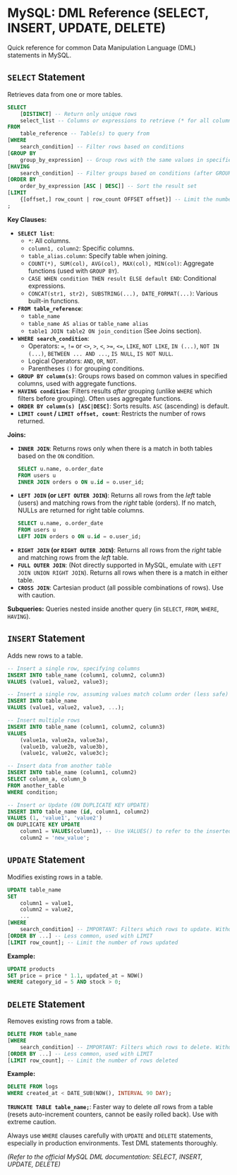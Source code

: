 # MySQL: DML Reference (SELECT, INSERT, UPDATE, DELETE)

Quick reference for common Data Manipulation Language (DML) statements in MySQL.

## `SELECT` Statement

Retrieves data from one or more tables.

```sql
SELECT
    [DISTINCT] -- Return only unique rows
    select_list -- Columns or expressions to retrieve (* for all columns)
FROM
    table_reference -- Table(s) to query from
[WHERE
    search_condition] -- Filter rows based on conditions
[GROUP BY
    group_by_expression] -- Group rows with the same values in specified columns
[HAVING
    search_condition] -- Filter groups based on conditions (after GROUP BY)
[ORDER BY
    order_by_expression [ASC | DESC]] -- Sort the result set
[LIMIT
    {[offset,] row_count | row_count OFFSET offset}] -- Limit the number of rows returned
;
```

**Key Clauses:**

*   **`SELECT list`**:
    *   `*`: All columns.
    *   `column1, column2`: Specific columns.
    *   `table_alias.column`: Specify table when joining.
    *   `COUNT(*), SUM(col), AVG(col), MAX(col), MIN(col)`: Aggregate functions (used with `GROUP BY`).
    *   `CASE WHEN condition THEN result ELSE default END`: Conditional expressions.
    *   `CONCAT(str1, str2), SUBSTRING(...), DATE_FORMAT(...)`: Various built-in functions.
*   **`FROM table_reference`**:
    *   `table_name`
    *   `table_name AS alias` or `table_name alias`
    *   `table1 JOIN table2 ON join_condition` (See Joins section).
*   **`WHERE search_condition`**:
    *   Operators: `=`, `!=` or `<>`, `>`, `<`, `>=`, `<=`, `LIKE`, `NOT LIKE`, `IN (...)`, `NOT IN (...)`, `BETWEEN ... AND ...`, `IS NULL`, `IS NOT NULL`.
    *   Logical Operators: `AND`, `OR`, `NOT`.
    *   Parentheses `()` for grouping conditions.
*   **`GROUP BY column(s)`**: Groups rows based on common values in specified columns, used with aggregate functions.
*   **`HAVING condition`**: Filters results *after* grouping (unlike `WHERE` which filters before grouping). Often uses aggregate functions.
*   **`ORDER BY column(s) [ASC|DESC]`**: Sorts results. `ASC` (ascending) is default.
*   **`LIMIT count` / `LIMIT offset, count`**: Restricts the number of rows returned.

**Joins:**

*   **`INNER JOIN`**: Returns rows only when there is a match in both tables based on the `ON` condition.
    ```sql
    SELECT u.name, o.order_date
    FROM users u
    INNER JOIN orders o ON u.id = o.user_id;
    ```
*   **`LEFT JOIN` (or `LEFT OUTER JOIN`)**: Returns all rows from the *left* table (users) and matching rows from the *right* table (orders). If no match, NULLs are returned for right table columns.
    ```sql
    SELECT u.name, o.order_date
    FROM users u
    LEFT JOIN orders o ON u.id = o.user_id;
    ```
*   **`RIGHT JOIN` (or `RIGHT OUTER JOIN`)**: Returns all rows from the *right* table and matching rows from the *left* table.
*   **`FULL OUTER JOIN`**: (Not directly supported in MySQL, emulate with `LEFT JOIN UNION RIGHT JOIN`). Returns all rows when there is a match in either table.
*   **`CROSS JOIN`**: Cartesian product (all possible combinations of rows). Use with caution.

**Subqueries:** Queries nested inside another query (in `SELECT`, `FROM`, `WHERE`, `HAVING`).

## `INSERT` Statement

Adds new rows to a table.

```sql
-- Insert a single row, specifying columns
INSERT INTO table_name (column1, column2, column3)
VALUES (value1, value2, value3);

-- Insert a single row, assuming values match column order (less safe)
INSERT INTO table_name
VALUES (value1, value2, value3, ...);

-- Insert multiple rows
INSERT INTO table_name (column1, column2, column3)
VALUES
    (value1a, value2a, value3a),
    (value1b, value2b, value3b),
    (value1c, value2c, value3c);

-- Insert data from another table
INSERT INTO table_name (column1, column2)
SELECT column_a, column_b
FROM another_table
WHERE condition;

-- Insert or Update (ON DUPLICATE KEY UPDATE)
INSERT INTO table_name (id, column1, column2)
VALUES (1, 'value1', 'value2')
ON DUPLICATE KEY UPDATE
    column1 = VALUES(column1), -- Use VALUES() to refer to the inserted value
    column2 = 'new_value';
```

## `UPDATE` Statement

Modifies existing rows in a table.

```sql
UPDATE table_name
SET
    column1 = value1,
    column2 = value2,
    ...
[WHERE
    search_condition] -- IMPORTANT: Filters which rows to update. Without WHERE, ALL rows are updated!
[ORDER BY ...] -- Less common, used with LIMIT
[LIMIT row_count]; -- Limit the number of rows updated
```

**Example:**

```sql
UPDATE products
SET price = price * 1.1, updated_at = NOW()
WHERE category_id = 5 AND stock > 0;
```

## `DELETE` Statement

Removes existing rows from a table.

```sql
DELETE FROM table_name
[WHERE
    search_condition] -- IMPORTANT: Filters which rows to delete. Without WHERE, ALL rows are deleted!
[ORDER BY ...] -- Less common, used with LIMIT
[LIMIT row_count]; -- Limit the number of rows deleted
```

**Example:**

```sql
DELETE FROM logs
WHERE created_at < DATE_SUB(NOW(), INTERVAL 90 DAY);
```

**`TRUNCATE TABLE table_name;`**: Faster way to delete *all* rows from a table (resets auto-increment counters, cannot be easily rolled back). Use with extreme caution.

Always use `WHERE` clauses carefully with `UPDATE` and `DELETE` statements, especially in production environments. Test DML statements thoroughly.

*(Refer to the official MySQL DML documentation: SELECT, INSERT, UPDATE, DELETE)*